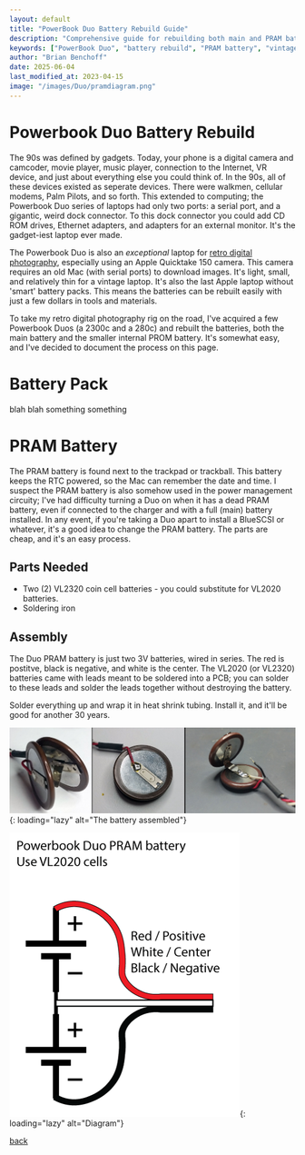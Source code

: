```yaml
---
layout: default
title: "PowerBook Duo Battery Rebuild Guide"
description: "Comprehensive guide for rebuilding both main and PRAM batteries for Apple PowerBook Duo laptops"
keywords: ["PowerBook Duo", "battery rebuild", "PRAM battery", "vintage Apple", "laptop repair", "VL2320", "retro computing", "hardware restoration"]
author: "Brian Benchoff"
date: 2025-06-04
last_modified_at: 2023-04-15
image: "/images/Duo/pramdiagram.png"
---
```


# Powerbook Duo Battery Rebuild

The 90s was defined by gadgets. Today, your phone is a digital camera and camcoder, movie player, music player, connection to the Internet, VR device, and just about everything else you could think of. In the 90s, all of these devices existed as seperate devices. There were walkmen, cellular modems, Palm Pilots, and so forth. This extended to computing; the Powerbook Duo series of laptops had only two ports: a serial port, and a gigantic, weird dock connector. To this dock connector you could add CD ROM drives, Ethernet adapters, and adapters for an external monitor. It's the gadget-iest laptop ever made.

The Powerbook Duo is also an _exceptional_ laptop for <a href="https://bbenchoff.github.io/pages/QuicktakeLens.html">retro digital photography</a>, especially using an Apple Quicktake 150 camera. This camera requires an old Mac (with serial ports) to download images. It's light, small, and relatively thin for a vintage laptop. It's also the last Apple laptop without 'smart' battery packs. This means the batteries can be rebuilt easily with just a few dollars in tools and materials.

To take my retro digital photography rig on the road, I've acquired a few Powerbook Duos (a 2300c and a 280c) and rebuilt the batteries, both the main battery and the smaller internal PROM battery. It's somewhat easy, and I've decided to document the process on this page.

# Battery Pack

blah blah something something

# PRAM Battery

The PRAM battery is found next to the trackpad or trackball. This battery keeps the RTC powered, so the Mac can remember the date and time. I suspect the PRAM battery is also somehow used in the power management circuity; I've had difficulty turning a Duo on when it has a dead PRAM battery, even if connected to the charger and with a full (main) battery installed. In any event, if you're taking a Duo apart to install a BlueSCSI or whatever, it's a good idea to change the PRAM battery. The parts are cheap, and it's an easy process.

## Parts Needed
* Two (2) VL2320 coin cell batteries - you could substitute for VL2020 batteries.
* Soldering iron

## Assembly

The Duo PRAM battery is just two 3V batteries, wired in series. The red is postitve, black is negative, and white is the center. The VL2020 (or VL2320) batteries came with leads meant to be soldered into a PCB; you can solder to these leads and solder the leads together without destroying the battery.

Solder everything up and wrap it in heat shrink tubing. Install it, and it'll be good for another 30 years.

![The battery assembled](/images/Duo/prom.jpg){: loading="lazy" alt="The battery assembled"}

![Diagram](/images/Duo/pramdiagram.png){: loading="lazy" alt="Diagram"}





[back](../)
